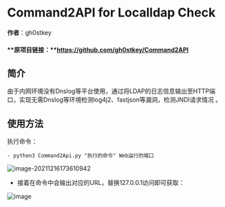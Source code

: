 # Command2API for Localldap Check

**作者**：gh0stkey

#### **原项目链接：**https://github.com/gh0stkey/Command2API



## 简介

​	由于内网环境没有Dnslog等平台使用，通过将LDAP的日志信息输出至HTTP端口，实现无需Dnslog等环境检测log4j2、fastjson等漏洞，检测JNDI请求情况 。



## 使用方法

执行命令：

```shell
- python3 Command2Api.py "执行的命令" Web运行的端口
```
![image-20211216173610942](https://user-images.githubusercontent.com/26023094/146347357-39f06dfa-0301-4804-b211-f9fea7c949d6.png)
- 接着在命令中会输出对应的URL，替换127.0.0.1访问即可获取：

![image](https://user-images.githubusercontent.com/26023094/146347403-e1c1d3c8-cf01-49f5-85ed-438eb942a214.png)
